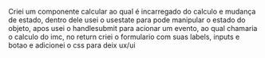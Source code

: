 Criei um componente calcular ao qual é incarregado do calculo e mudança de estado, dentro dele usei o usestate para pode manipular o estado do objeto, apos usei o handlesubmit para acionar um evento, ao qual chamaria o calculo do imc, no return criei o formulario com suas labels, inputs e botao e adicionei o css para deix ux/ui
